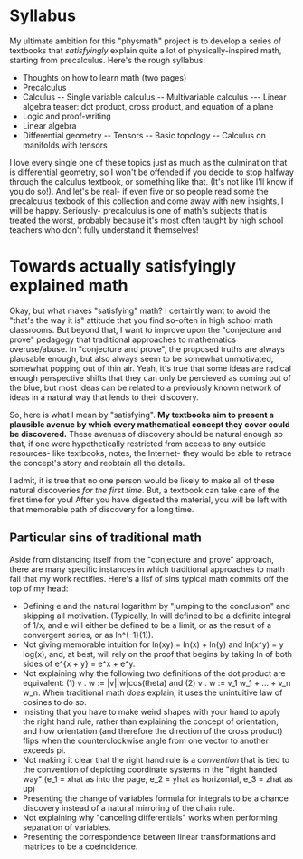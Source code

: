 # Syllabus
My ultimate ambition for this "physmath" project is to develop a series of textbooks that *satisfyingly* explain quite a lot of physically-inspired math, starting from precalculus. Here's the rough syllabus:

- Thoughts on how to learn math (two pages)
- Precalculus
- Calculus
-- Single variable calculus
-- Multivariable calculus
--- Linear algebra teaser: dot product, cross product, and equation of a plane 
- Logic and proof-writing
- Linear algebra
- Differential geometry
-- Tensors
-- Basic topology
-- Calculus on manifolds with tensors

I love every single one of these topics just as much as the culmination that is differential geometry, so I won't be offended if you decide to stop halfway through the calculus textbook, or something like that. (It's not like I'll know if you do so!). And let's be real- if even five or so people read some the precalculus texbook of this collection and come away with new insights, I will be happy. Seriously- precalculus is one of math's subjects that is treated the worst, probably because it's most often taught by high school teachers who don't fully understand it themselves!

# Towards actually satisfyingly explained math

Okay, but what makes "satisfying" math? I certaintly want to avoid the "that's the way it is" attitude that you find so-often in high school math classrooms. But beyond that, I want to improve upon the "conjecture and prove" pedagogy that traditional approaches to mathematics overuse/abuse. In "conjecture and prove", the proposed truths are always plausable enough, but also always seem to be somewhat unmotivated, somewhat popping out of thin air. Yeah, it's true that some ideas are radical enough perspective shifts that they can only be percieved as coming out of the blue, but most ideas can be related to a previously known network of ideas in a natural way that lends to their discovery.

So, here is what I mean by "satisfying". **My textbooks aim to present a plausible avenue by which every mathematical concept they cover could be discovered.** These avenues of discovery should be natural enough so that, if one were hypothetically restricted from access to any outside resources- like textbooks, notes, the Internet- they would be able to retrace the concept's story and reobtain all the details.

I admit, it is true that no one person would be likely to make all of these natural discoveries *for the first time*. But, a textbook can take care of the first time for you! After you have digested the material, you will be left with that memorable path of discovery for a long time.

## Particular sins of traditional math

Aside from distancing itself from the "conjecture and prove" approach, there are many specific instances in which traditional approaches to math fail that my work rectifies. Here's a lisf of sins typical math commits off the top of my head:

- Defining e and the natural logarithm by "jumping to the conclusion" and skipping all motivation. (Typically, ln will defined to be a definite integral of 1/x, and e will either be defined to be a limit, or as the result of a convergent series, or as ln^{-1}(1)).
- Not giving memorable intuition for ln(xy) = ln(x) + ln(y) and ln(x^y) = y log(x), and, at best, will rely on the proof that begins by taking ln of both sides of e^{x + y} = e^x + e^y.
- Not explaining why the following two definitions of the dot product are equivalent: (1) v . w := |v||w|cos(theta) and (2) v . w := v_1 w_1 + ... + v_n w_n. When traditional math *does* explain, it uses the unintuitive law of cosines to do so.
- Insisting that you have to make weird shapes with your hand to apply the right hand rule, rather than explaining the concept of orientation, and how orientation (and therefore the direction of the cross product) flips when the counterclockwise angle from one vector to another exceeds pi.
- Not making it clear that the right hand rule is a *convention* that is tied to the convention of depicting coordinate systems in the "right handed way" (e_1 = xhat as into the page, e_2 = yhat as horizontal, e_3 = zhat as up)
- Presenting the change of variables formula for integrals to be a chance discovery instead of a natural mirroring of the chain rule.
- Not explaining why "canceling differentials" works when performing separation of variables.
- Presenting the correspondence between linear transformations and matrices to be a coeincidence.
